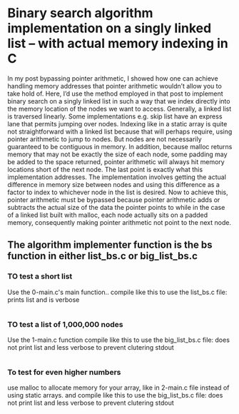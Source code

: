 # Binary search algorithm implementation on a singly linked list – with actual memory indexing in C
In my post bypassing pointer arithmetic, I showed how one can achieve handling memory addresses that pointer arithmetic wouldn’t allow you to take hold of. Here, I’d use the method employed in that post to implement binary search on a singly linked list in such a way that we index directly into the memory location of the nodes we want to access.
Generally, a linked list is traversed linearly. Some implementations e.g. skip list have an express lane that permits jumping over nodes. Indexing like in a static array is quite not straightforward with a linked list because that will perhaps require, using pointer arithmetic to jump to nodes. But nodes are not necessarily guaranteed to be contiguous in memory. In addition, because malloc returns memory that may not be exactly the size of each node, some padding may be added to the space returned, pointer arithmetic will always hit memory locations short of the next node. The last point is exactly what this implementation addresses. The implementation involves getting the actual difference in memory size between nodes and using this difference as a factor to index to whichever node in the list is desired. Now to achieve this, pointer arithmetic must be bypassed because pointer arithmetic adds or subtracts the actual size of the data the pointer points to while in the case of a linked list built with malloc, each node actually sits on a padded memory, consequently making pointer arithmetic not point to the next node.

## The algorithm implementer function is the bs function in either list_bs.c or big_list_bs.c

### TO test a short list
Use the 0-main.c's main function..
compile like this to use the list_bs.c file: prints list and is verbose
```gcc [cflp]*c 0-main.c -o prog
```

### TO test a list of 1,000,000 nodes
Use the 1-main.c function
compile like this to use the big_list_bs.c file: does not print list and less verbose
to prevent clutering stdout
```gcc [cfbp]*c 1-main.c -o prog
```

### To test for even higher numbers 
use malloc to allocate memory for your array, like in 2-main.c file instead of using static arrays. and compile like this to use the big_list_bs.c file: does not print list and less verbose to prevent clutering stdout
```gcc [cfbp]*c 1-main.c -o prog
```
